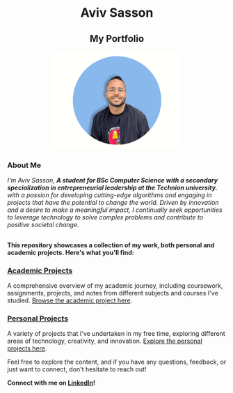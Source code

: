 <h1 align="center" >Aviv Sasson</h1>
<h2 align="center" >My Portfolio</h2>

<p align="center">
<img src="profile gif for RD.gif" width="300">
</p>

### About Me
*I'm Aviv Sasson, **A student for BSc Computer Science with a secondary specialization in entrepreneurial leadership at the Technion university.** with a passion for developing cutting-edge algorithms and engaging in projects that have the potential to change the world. Driven by innovation and a desire to make a meaningful impact, I continually seek opportunities to leverage technology to solve complex problems and contribute to positive societal change.*
<h2 align="center" ></h2>


**This repository showcases a collection of my work, both personal and academic projects. Here's what you'll find:**
### [Academic Projects](./Academic-Projects)
A comprehensive overview of my academic journey, including coursework, assignments, projects, and notes from different subjects and courses I've studied. [Browse the academic project here](./Academic-Projects).

### [Personal Projects](./Personal-Projects)
A variety of projects that I've undertaken in my free time, exploring different areas of technology, creativity, and innovation. [Explore the personal projects here](./Personal-Projects).



Feel free to explore the content, and if you have any questions, feedback, or just want to connect, don't hesitate to reach out!

**Connect with me on [LinkedIn](www.linkedin.com/in/aviv-sasson)!**
